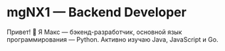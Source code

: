 # mgNX1 — Backend Developer

Привет! 👋 Я Макс — бэкенд-разработчик, основной язык программирования — Python. Активно изучаю Java, JavaScript и Go.
